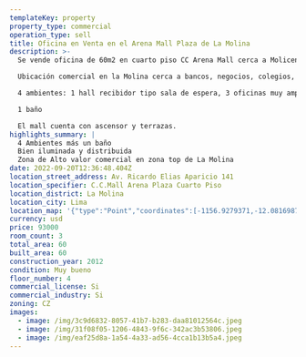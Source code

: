 ```yaml
---
templateKey: property
property_type: commercial
operation_type: sell
title: Oficina en Venta en el Arena Mall Plaza de La Molina
description: >-
  Se vende oficina de 60m2 en cuarto piso CC Arena Mall cerca a Molicentro 

  Ubicación comercial en la Molina cerca a bancos, negocios, colegios, universidades, iglesia, Tottus, Promart a 2 minutos de Wong de La Planicie 

  4 ambientes: 1 hall recibidor tipo sala de espera, 3 oficinas muy amplias con puertas de vidrio y mobiliario empotrado. 

  1 baño 

  El mall cuenta con ascensor y terrazas. 
highlights_summary: |
  4 Ambientes más un baño
  Bien iluminada y distribuida
  Zona de Alto valor comercial en zona top de La Molina
date: 2022-09-20T12:36:48.404Z
location_street_address: Av. Ricardo Elias Aparicio 141
location_specifier: C.C.Mall Arena Plaza Cuarto Piso
location_district: La Molina
location_city: Lima
location_map: '{"type":"Point","coordinates":[-1156.9279371,-12.0816987]}'
currency: usd
price: 93000
room_count: 3
total_area: 60
built_area: 60
construction_year: 2012
condition: Muy bueno
floor_number: 4
commercial_license: Si
commercial_industry: Si
zoning: CZ
images:
  - image: /img/3c9d6832-8057-41b7-b283-daa81012564c.jpeg
  - image: /img/31f08f05-1206-4843-9f6c-342ac3b53806.jpeg
  - image: /img/eaf25d8a-1a54-4a33-ad56-4cca1b13b5a4.jpeg
---
```

